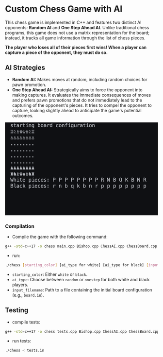 # Custom Chess Game with AI

This chess game is implemented in C++ and features two distinct AI opponents: **Random AI** and **One Step Ahead AI**. Unlike traditional chess programs, this game does not use a matrix representation for the board; instead, it tracks all game information through the list of chess pieces.

**The player who loses all of their pieces first wins! When a player can capture a piece of the opponent, they must do so.**

## AI Strategies

- **Random AI:** Makes moves at random, including random choices for pawn promotion.
- **One Step Ahead AI:** Strategically aims to force the opponent into making captures. It evaluates the immediate consequences of moves and prefers pawn promotions that do not immediately lead to the capturing of the opponent's pieces. It tries to compel the opponent to capture, looking slightly ahead to anticipate the game's potential outcomes.


![Two onestep AIs playing](img/chess.gif)


### Compilation

* Compile the game with the following command:

```bash
g++ -std=c++17 -o chess main.cpp Bishop.cpp ChessAI.cpp ChessBoard.cpp ChessMove.cpp ChessPiece.cpp King.cpp Knight.cpp OneStepAheadAI.cpp Pawn.cpp Queen.cpp RandomAI.cpp Rook.cpp
```

* run: 
```bash
./chess [starting_color] [ai_type for white] [ai_type for black] [input_filename]
```

- `starting_color`: Either `white` or `black`.
- `ai_type`: Choose between `random` or `onestep` for both white and black players.
- `input_filename`: Path to a file containing the initial board configuration (e.g., `board.in`).

## Testing

* compile tests: 
```bash
g++ -std=c++17 -o chess tests.cpp Bishop.cpp ChessAI.cpp ChessBoard.cpp ChessMove.cpp ChessPiece.cpp King.cpp Knight.cpp OneStepAheadAI.cpp Pawn.cpp Queen.cpp RandomAI.cpp Rook.cpp
```

* run tests: 
```bash
./chess < tests.in
```

